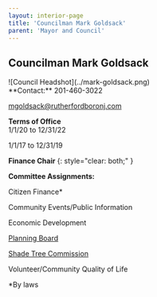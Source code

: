 ```yaml
---
layout: interior-page
title: 'Councilman Mark Goldsack'
parent: 'Mayor and Council'
---
```


## Councilman Mark Goldsack

<div class="mayor-and-council-profile">
<div markdown=1>
![Council Headshot](../mark-goldsack.png)
</div>
<div markdown=1>
**Contact:**  
201-460-3022

mgoldsack@rutherfordboronj.com

**Terms of Office**  
1/1/20 to 12/31/22

1/1/17 to 12/31/19

**Finance Chair**
{: style="clear: both;" }

**Committee Assignments:**  

Citizen Finance*

Community Events/Public Information

Economic Development

[Planning Board](/committees/planning-board/)

[Shade Tree Commission](/committees/shade-tree-commission/)

Volunteer/Community Quality of Life

*By laws
</div>
</div>
